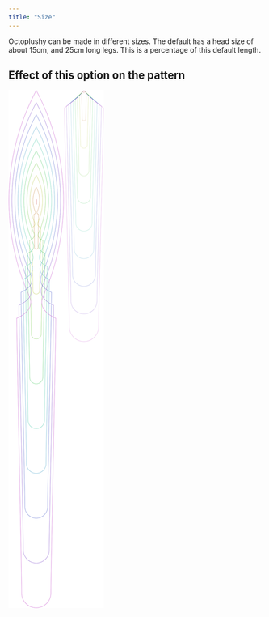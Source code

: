 ```yaml
---
title: "Size"
---
```


Octoplushy can be made in different sizes. The default has a head size of about 15cm, and 25cm long legs. 
This is a percentage of this default length.


## Effect of this option on the pattern
![This image shows the effect of this option by superimposing several variants that have a different value for this option](octoplushy_size_sample.svg "Effect of this option on the pattern")
